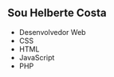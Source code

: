 ## Sou Helberte Costa
 - Desenvolvedor Web
 - CSS
 - HTML
 - JavaScript
 - PHP
<!---
Helberte/Helberte is a ✨ special ✨ repository because its `README.md` (this file) appears on your GitHub profile.
You can click the Preview link to take a look at your changes.
--->
